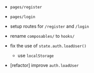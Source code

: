 - `pages/register`
- `pages/login`

- setup routes for `/register` and `/login`

- rename `composables/` to `hooks/`

- fix the use of `state.auth.loadUser()`

  - use `localStorage`

- [refactor] improve `auth.loadUser`
